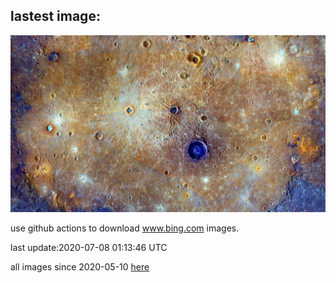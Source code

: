 ## lastest image:
![](images/CalorisMDIS.jpg)

use github actions to download www.bing.com images.

last update:2020-07-08 01:13:46 UTC

all images since 2020-05-10 [here](https://github.com/counter2015/bing-daily-images/tree/master/images) 
